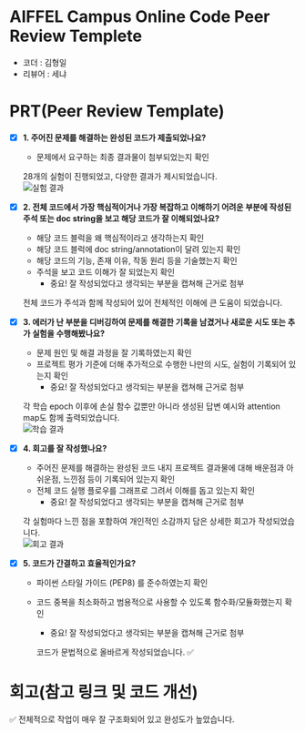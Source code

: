 # AIFFEL Campus Online Code Peer Review Templete
- 코더 : 김형일
- 리뷰어 : 세냐


# PRT(Peer Review Template)
- [x]  **1. 주어진 문제를 해결하는 완성된 코드가 제출되었나요?**
    - 문제에서 요구하는 최종 결과물이 첨부되었는지 확인
      
    28개의 실험이 진행되었고, 다양한 결과가 제시되었습니다.  
      ![실험 결과](https://github.com/averksuu/AIFFEL_quest_rs10/blob/main/GoingDeeper/Quest05/pictures/%D0%A1%D0%BD%D0%B8%D0%BC%D0%BE%D0%BA%20%D1%8D%D0%BA%D1%80%D0%B0%D0%BD%D0%B0%202025-09-11%20105457.png)
    
- [x]  **2. 전체 코드에서 가장 핵심적이거나 가장 복잡하고 이해하기 어려운 부분에 작성된 
주석 또는 doc string을 보고 해당 코드가 잘 이해되었나요?**
    - 해당 코드 블럭을 왜 핵심적이라고 생각하는지 확인
    - 해당 코드 블럭에 doc string/annotation이 달려 있는지 확인
    - 해당 코드의 기능, 존재 이유, 작동 원리 등을 기술했는지 확인
    - 주석을 보고 코드 이해가 잘 되었는지 확인
        - 중요! 잘 작성되었다고 생각되는 부분을 캡쳐해 근거로 첨부
          
     전체 코드가 주석과 함께 작성되어 있어 전체적인 이해에 큰 도움이 되었습니다.
        
- [x]  **3. 에러가 난 부분을 디버깅하여 문제를 해결한 기록을 남겼거나
새로운 시도 또는 추가 실험을 수행해봤나요?**
    - 문제 원인 및 해결 과정을 잘 기록하였는지 확인
    - 프로젝트 평가 기준에 더해 추가적으로 수행한 나만의 시도, 
    실험이 기록되어 있는지 확인
        - 중요! 잘 작성되었다고 생각되는 부분을 캡쳐해 근거로 첨부  
    
     각 학습 epoch 이후에 손실 함수 값뿐만 아니라 생성된 답변 예시와 attention map도 함께 출력되었습니다.  
      ![학습 결과](https://github.com/averksuu/AIFFEL_quest_rs10/blob/main/GoingDeeper/Quest05/pictures/%D0%A1%D0%BD%D0%98%D0%BC%D0%BE%D0%BA%20%D1%8D%D0%BA%D1%80%D0%B0%D0%BD%D0%B0%202025-09-11%20105540.png)
        
- [x]  **4. 회고를 잘 작성했나요?**
    - 주어진 문제를 해결하는 완성된 코드 내지 프로젝트 결과물에 대해
    배운점과 아쉬운점, 느낀점 등이 기록되어 있는지 확인
    - 전체 코드 실행 플로우를 그래프로 그려서 이해를 돕고 있는지 확인
        - 중요! 잘 작성되었다고 생각되는 부분을 캡쳐해 근거로 첨부  
    
    각 실험마다 느낀 점을 포함하여 개인적인 소감까지 담은 상세한 회고가 작성되었습니다.  
      ![회고 결과](https://github.com/averksuu/AIFFEL_quest_rs10/blob/main/GoingDeeper/Quest05/pictures/%D0%A1%D0%BD%D0%98%D0%BC%D0%BE%D0%BA%20%D1%8D%D0%BA%D1%80%D0%B0%D0%BD%D0%B0%202025-09-11%20105508.png)
        
- [x]  **5. 코드가 간결하고 효율적인가요?**
    - 파이썬 스타일 가이드 (PEP8) 를 준수하였는지 확인
    - 코드 중복을 최소화하고 범용적으로 사용할 수 있도록 함수화/모듈화했는지 확인
        - 중요! 잘 작성되었다고 생각되는 부분을 캡쳐해 근거로 첨부
          
      코드가 문법적으로 올바르게 작성되었습니다. ✅


# 회고(참고 링크 및 코드 개선)

✅ 전체적으로 작업이 매우 잘 구조화되어 있고 완성도가 높았습니다.
